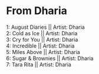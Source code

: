 # From Dharia

1: August Diaries || Artist: Dharia
<br>
2: Cold as Ice || Artist: Dharia
<br>
3: Cry for You || Artist: Dharia
<br>
4: Incredible || Artist: Dharia
<br>
5: Miles Above || Artist: Dharia
<br>
6: Sugar & Brownies || Artist: Dharia
<br>
7: Tara Rita || Artist: Dharia
<br>